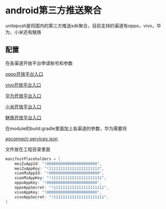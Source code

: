 # android第三方推送聚合

unitepush是将国内的第三方推送sdk聚合，目前支持的渠道有oppo，vivo，华为，小米还有魅族

## 配置

在各渠道开放平台申请账号和参数

[oppo开放平台入口](https://id.heytap.com/index.html?callback=https%3A%2F%2Fopen.oppomobile.com)

[vivo开放平台入口](https://id.vivo.com.cn/?callback=https://dev.vivo.com.cn/documentCenter/doc/151&amp;_202012232108#!/access/login)

[华为开放平台入口](https://id1.cloud.huawei.com/CAS/portal/loginAuth.html?validated=true&amp;themeName=red&amp;service=https%3A%2F%2Foauth-login1.cloud.huawei.com%2Foauth2%2Fv2%2Flogin%3Faccess_type%3Doffline%26client_id%3D6099200%26display%3Dpage%26flowID%3Ddebdccc3-bc54-4c1c-869e-38e05a92f1ae%26h%3D1608728922.5920%26lang%3Dzh-cn%26redirect_uri%3Dhttps%253A%252F%252Fdeveloper.huawei.com%252Fconsumer%252Fcn%252Fdoc%252F%26response_type%3Dcode%26scope%3Dopenid%2Bhttps%253A%252F%252Fwww.huawei.com%252Fauth%252Faccount%252Fcountry%2Bhttps%253A%252F%252Fwww.huawei.com%252Fauth%252Faccount%252Fbase.profile%26state%3D5162038%26v%3D21621061d1c464afeb9b262a40a441584f275eab90381665adbe47cd6016df70&amp;loginChannel=89000003&amp;reqClientType=89&amp;lang=zh-cn&amp;clientID=6099200)

[小米开放平台入口](https://account.xiaomi.com/pass/serviceLogin?callback=https%3A%2F%2Faccount.xiaomi.com%2Fsts%3Fsign%3DZvAtJIzsDsFe60LdaPa76nNNP58%3D%26followup%3Dhttps%3A%2F%2Faccount.xiaomi.com%2Fpass%2Fauth%2Fsecurity%2Fhome%26sid%3Dpassport&sid=passport)

[魅族开放平台入口](https://login.flyme.cn/sso?appuri=https%3A%2F%2Fopen.flyme.cn%2Flogin&amp;useruri=https%3A%2F%2Fopen.flyme.cn&amp;sid=&amp;service=open&amp;autodirct=true)

在module的build.gradle里面加上各渠道的参数，华为需要将

[agconnect-services.json](https://developer.huawei.com/consumer/cn/doc/development/HMSCore-Guides-V5/android-integrating-sdk-0000001050040084-V5)

文件放在工程目录里面



```gradle
manifestPlaceholders = [
    meiZuAppId: "!0000000000000000000000",
    meiZuAppKey: "!1111111111111111111111",
    xiaoMiAppId: "!0000000000000000000000",
    xiaoMiAppKey: "!1111111111111111111111",
    oppoAppKey: "!0000000000000000000000",
    oppoAppSecret: "!1111111111111111111111",
    vivoAppKey: "!0000000000000000000000",
    vivoAppSecret: "!1111111111111111111111",
]
```

